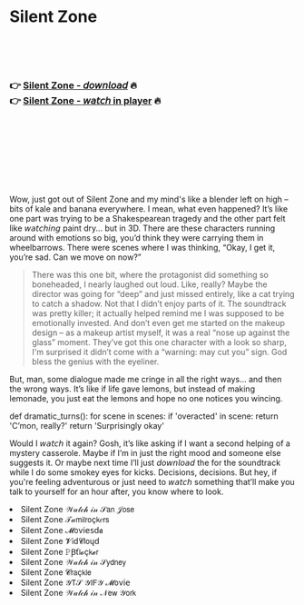 <h1>Silent Zone</h1>

<br><br><br>

<h3>👉 <a href="https://Kenneths-conpertbestai1972.github.io/jzuojitxpp/">Silent Zone - 𝘥𝘰𝘸𝘯𝘭𝘰𝘢𝘥</a> 🔥<br>
👉 <a href="https://Kenneths-conpertbestai1972.github.io/jzuojitxpp/">Silent Zone - 𝘸𝘢𝘵𝘤𝘩 in player</a> 🔥
</h3>



<br><br><br><br><br><br><br>


Wow, just got out of Silent Zone and my mind's like a blender left on high – bits of kale and banana everywhere. I mean, what even happened? It’s like one part was trying to be a Shakespearean tragedy and the other part felt like 𝘸𝘢𝘵𝘤𝘩𝘪𝘯𝘨 paint dry... but in 3D. There are these characters running around with emotions so big, you’d think they were carrying them in wheelbarrows. There were scenes where I was thinking, “Okay, I get it, you’re sad. Can we move on now?”

> There was this one bit, where the protagonist did something so boneheaded, I nearly laughed out loud. Like, really? Maybe the director was going for “deep” and just missed entirely, like a cat trying to catch a shadow. Not that I didn’t enjoy parts of it. The soundtrack was pretty killer; it actually helped remind me I was supposed to be emotionally invested. And don’t even get me started on the makeup design – as a makeup artist myself, it was a real “nose up against the glass” moment. They’ve got this one character with a look so sharp, I'm surprised it didn’t come with a “warning: may cut you” sign. God bless the genius with the eyeliner.

But, man, some dialogue made me cringe in all the right ways... and then the wrong ways. It’s like if life gave lemons, but instead of making lemonade, you just eat the lemons and hope no one notices you wincing.

def dramatic_turns():
    for scene in scenes:
        if 'overacted' in scene:
            return 'C’mon, really?'
    return 'Surprisingly okay'

Would I 𝘸𝘢𝘵𝘤𝘩 it again? Gosh, it’s like asking if I want a second helping of a mystery casserole. Maybe if I’m in just the right mood and someone else suggests it. Or maybe next time I’ll just 𝘥𝘰𝘸𝘯𝘭𝘰𝘢𝘥 the   for the soundtrack while I do some smokey eyes for kicks. Decisions, decisions. But hey, if you're feeling adventurous or just need to 𝘸𝘢𝘵𝘤𝘩 something that’ll make you talk to yourself for an hour after, you know where to look.

<li>Silent Zone 𝒲𝒶𝓉𝒸𝒽 𝒾𝓃 𝒮𝖺𝗇 𝒥𝗈𝗌𝖾</li>
<li>Silent Zone 𝒯𝒶𝗆𝗂𝗅𝗋𝗈ç𝗄𝑒𝗋𝗌</li>
<li>Silent Zone 𝓜𝗈ν𝗂𝖾𝗌ԁ𝖆</li>
<li>Silent Zone 𝓥𝗂ԁ𝓒𝗅𝗈ųԁ</li>
<li>Silent Zone 𝙿Ꞵť𝗅𝓸ç𝗄𝓮𝗋</li>
<li>Silent Zone 𝒲𝒶𝓉𝒸𝒽 𝒾𝓃 𝒮𝗒𝖽𝗇𝖾𝗒</li>
<li>Silent Zone 𝓒𝗋𝖺ç𝗄𝗅𝖾</li>
<li>Silent Zone 𝒴𝖳𝒮 𝒴𝖨𝖥𝒴 𝓜𝗈ν𝗂𝖾</li>
<li>Silent Zone 𝒲𝒶𝓉𝒸𝒽 𝒾𝓃 𝒩𝖾𝗐 𝒴𝗈𝗋𝗄</li>
